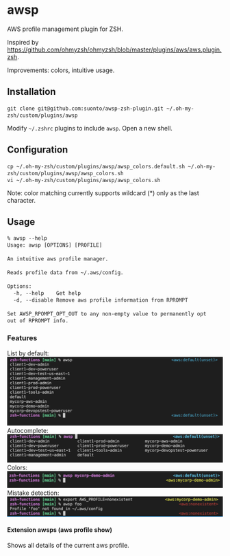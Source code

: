 # awsp

AWS profile management plugin for ZSH.

Inspired by https://github.com/ohmyzsh/ohmyzsh/blob/master/plugins/aws/aws.plugin.zsh.

Improvements: colors, intuitive usage.

## Installation
```
git clone git@github.com:suonto/awsp-zsh-plugin.git ~/.oh-my-zsh/custom/plugins/awsp
```
Modify `~/.zshrc` plugins to include `awsp`. Open a new shell.

## Configuration
```
cp ~/.oh-my-zsh/custom/plugins/awsp/awsp_colors.default.sh ~/.oh-my-zsh/custom/plugins/awsp/awsp_colors.sh
vi ~/.oh-my-zsh/custom/plugins/awsp/awsp_colors.sh
```
Note: color matching currently supports wildcard (*) only as the last character.

## Usage
```
% awsp --help
Usage: awsp [OPTIONS] [PROFILE]

An intuitive aws profile manager.

Reads profile data from ~/.aws/config.

Options:
  -h, --help    Get help
  -d, --disable Remove aws profile information from RPROMPT

Set AWSP_RPOMPT_OPT_OUT to any non-empty value to permanently opt
out of RPROMPT info.
```

### Features
List by default:
![default](pics/default.png)
Autocomplete:
![autocomplete](pics/autocomplete.png)
Colors:
![colors](pics/colors.png)
Mistake detection:
![errors](pics/errors.png)

#### Extension awsps (aws profile show)
Shows all details of the current aws profile.
